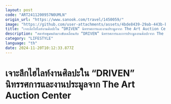 ```yaml
---
layout: post
code: "ART2411200957N0UMLN"
origin_url: "https://www.sanook.com/travel/1450059/"
image: "https://github.com/user-attachments/assets/4bde8439-29ab-443b-bf28-7043763eed85"
title: "เจาะลึกไฮไลท์งานศิลปะใน “DRIVEN” นิทรรศการและงานประมูลจาก The Art Auction Center"
description: "สตาร์ทขุมพลังแรงขับเคลื่อนกับ “DRIVEN” นิทรรศการและการประมูลงานศิลปะจาก The Art Auction Center"
category: "LIFESTYLE"
language: "th"
date: 2024-11-20T10:12:33.877Z
---
```


# เจาะลึกไฮไลท์งานศิลปะใน “DRIVEN” นิทรรศการและงานประมูลจาก The Art Auction Center